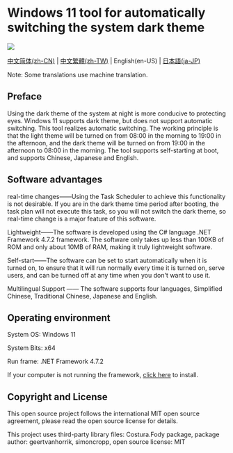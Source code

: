 # Windows 11 tool for automatically switching the system dark theme

![](https://shields.io/badge/license-MIT-green)

[中文简体(zh-CN)](https://gitee.com/melon_studio/darkmode/blob/master/README.md) | [中文繁體(zh-TW)](https://gitee.com/melon_studio/darkmode/blob/master/README_zh-TW.md) | English(en-US) | [日本語(ja-JP)](https://gitee.com/melon_studio/darkmode/blob/master/README_JP.md)

Note: Some translations use machine translation.

## Preface

Using the dark theme of the system at night is more conducive to protecting eyes. Windows 11 supports dark theme, but does not support automatic switching. This tool realizes automatic switching. The working principle is that the light theme will be turned on from 08:00 in the morning to 19:00 in the afternoon, and the dark theme will be turned on from 19:00 in the afternoon to 08:00 in the morning. The tool supports self-starting at boot, and supports Chinese, Japanese and English.



## Software advantages

real-time changes——Using the Task Scheduler to achieve this functionality is not desirable. If you are in the dark theme time period after booting, the task plan will not execute this task, so you will not switch the dark theme, so real-time change is a major feature of this software.

Lightweight——The software is developed using the C# language .NET Framework 4.7.2 framework. The software only takes up less than 100KB of ROM and only about 10MB of RAM, making it truly lightweight software.

Self-start——The software can be set to start automatically when it is turned on, to ensure that it will run normally every time it is turned on, serve users, and can be turned off at any time when you don't want to use it.

Multilingual Support —— The software supports four languages, Simplified Chinese, Traditional Chinese, Japanese and English.



## Operating environment

System OS: Windows 11

System Bits: x64

Run frame: .NET Framework 4.7.2

If your computer is not running the framework, [click here](https://dotnet.microsoft.com/en-us/download/dotnet-framework/thank-you/net472-web-installer) to install.



## Copyright and License

This open source project follows the international MIT open source agreement, please read the open source license for details.

This project uses third-party library files: Costura.Fody package, package author: geertvanhorrik, simoncropp, open source license: MIT